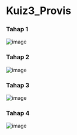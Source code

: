 # Kuiz3_Provis

### Tahap 1
![image](https://github.com/labibhusain14/Kuiz3_Provis/assets/119772365/70c07262-bfc0-40cd-b4ec-f340144664ef)

### Tahap 2
![image](https://github.com/labibhusain14/Kuiz3_Provis/assets/119772365/d6a6d698-afb0-449b-a0b0-d8a71e5362b1)

### Tahap 3
![image](https://github.com/labibhusain14/Kuiz3_Provis/assets/119772365/4e9ec516-8cac-40f1-9e0c-3303a76e91ec)

### Tahap 4
![image](https://github.com/labibhusain14/Kuiz3_Provis/assets/119772365/99a16629-e74a-44c3-bda5-5f5babef16da)
